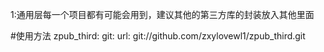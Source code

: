 1:通用层每一个项目都有可能会用到，建议其他的第三方库的封装放入其他里面


#使用方法
 zpub_third:
       git:
         url: git://github.com/zxylovewl1/zpub_third.git


